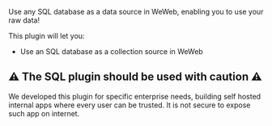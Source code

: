 Use any SQL database as a data source in WeWeb, enabling you to use your raw data!

This plugin will let you:

- Use an SQL database as a collection source in WeWeb

## ⚠️ The SQL plugin should be used with caution ⚠️

We developed this plugin for specific enterprise needs, building self hosted internal apps where every user can be trusted. It is not secure to expose such app on internet.
